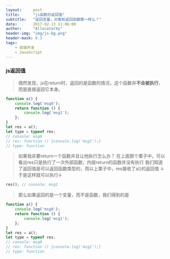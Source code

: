 ```yaml
---
layout:     post
title:      "js函数的返回值"
subtitle:   "返回变量，对象和返回函数都一样么？"
date:       2017-02-13 11:06:00
author:     "AllocatorXy"
header-img: "img/js-bg.png"
header-mask: 0.3
tags:
    - 前端开发
    - JavaScript
---
```


### js返回值

>偶然发现，js在return时，返回的是函数的情况，这个函数并**不会被执行**，而是直接返回它本身。

```javascript
function a() {
    console.log('msg0');
    return function () {
        console.log('msg1');
    };
}
let res = a(); 
let type = typeof res;
// console: msg0
// res: function () {console.log('msg1');}
// type: function
```

>如果我非要return一个函数并且让他执行怎么办？
>在上面那个栗子中，可以看出res只是执行了一次外部函数，内层return的函数并没有执行
>我们知道了返回值是可以返回函数类型的，而以上栗子中，res接收了a()的返回值
>↓于是这样就可以执行↓

```javascript
res(); // console: msg1
```

>那么如果返回的是一个变量，而不是函数，我们得到的是

```javascript
function a() {
    console.log('msg0');
    return function () {
        console.log('msg1');
    };
}
let res = a(); 
let type = typeof res;
// console: msg0
// res: function () {console.log('msg1');}
// type: function
```
